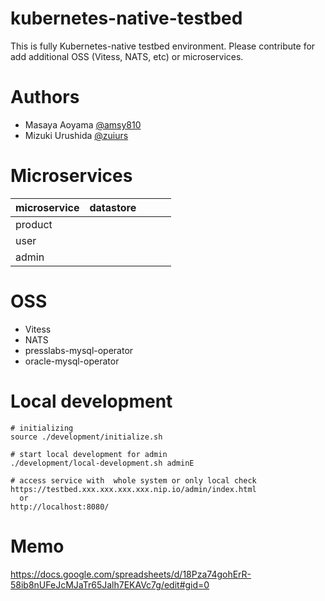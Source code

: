 # kubernetes-native-testbed

This is fully Kubernetes-native testbed environment.
Please contribute for add additional OSS (Vitess, NATS, etc) or microservices.

# Authors

* Masaya Aoyama [@amsy810](https://twitter.com/amsy810)
* Mizuki Urushida [@zuiurs](https://twitter.com/zuiurs)

# Microservices
  
| microservice | datastore |   |   |   |
|--------------|-----------|---|---|---|
| product      |           |   |   |   |
| user         |           |   |   |   |
| admin        |           |   |   |   |

# OSS

* Vitess
* NATS
* presslabs-mysql-operator
* oracle-mysql-operator

# Local development

```
# initializing
source ./development/initialize.sh

# start local development for admin
./development/local-development.sh adminE

# access service with  whole system or only local check
https://testbed.xxx.xxx.xxx.xxx.nip.io/admin/index.html
  or
http://localhost:8080/
```

# Memo

https://docs.google.com/spreadsheets/d/18Pza74gohErR-58ib8nUFeJcMJaTr65Jalh7EKAVc7g/edit#gid=0

